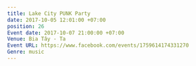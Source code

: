 ```yaml
---
title: Lake City PUNK Party
date: 2017-10-05 12:01:00 +07:00
position: 26
Event date: 2017-10-07 21:00:00 +07:00
Venue: Bia Tây - Ta
Event URL: https://www.facebook.com/events/1759614174331270
Genre: music
---
```


